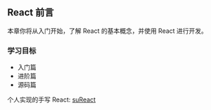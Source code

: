 ## React 前言

本章你将从入门开始，了解 React 的基本概念，并使用 React 进行开发。

### 学习目标

- 入门篇
- 进阶篇
- 源码篇

个人实现的手写 React: [suReact](https://github.com/zhenghui-su/suReact)

